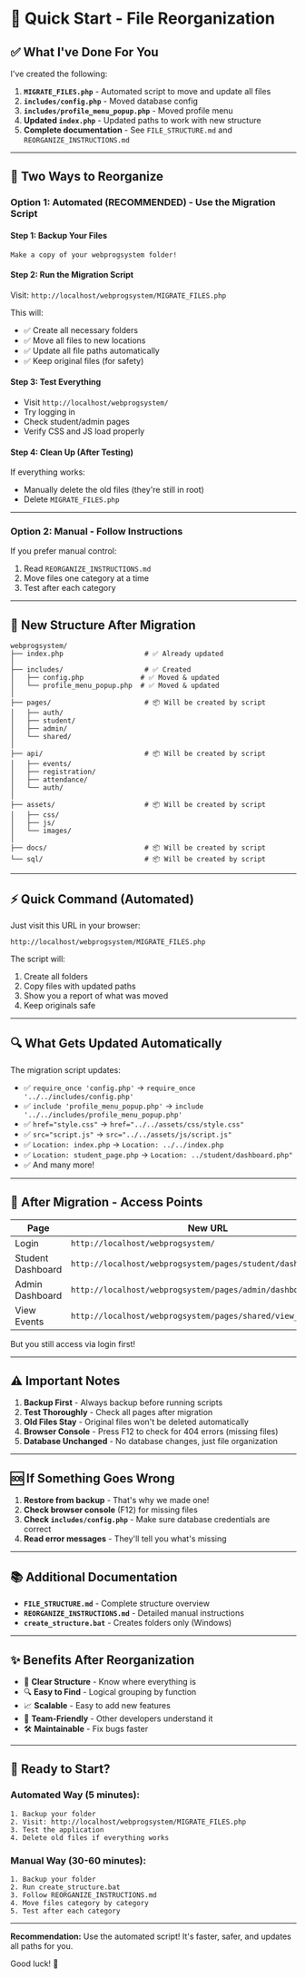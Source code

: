 # 🚀 Quick Start - File Reorganization

## ✅ What I've Done For You

I've created the following:

1. **`MIGRATE_FILES.php`** - Automated script to move and update all files
2. **`includes/config.php`** - Moved database config
3. **`includes/profile_menu_popup.php`** - Moved profile menu
4. **Updated `index.php`** - Updated paths to work with new structure
5. **Complete documentation** - See `FILE_STRUCTURE.md` and `REORGANIZE_INSTRUCTIONS.md`

---

## 🎯 Two Ways to Reorganize

### **Option 1: Automated (RECOMMENDED) - Use the Migration Script**

#### Step 1: Backup Your Files
```
Make a copy of your webprogsystem folder!
```

#### Step 2: Run the Migration Script
Visit: `http://localhost/webprogsystem/MIGRATE_FILES.php`

This will:
- ✅ Create all necessary folders
- ✅ Move all files to new locations
- ✅ Update all file paths automatically
- ✅ Keep original files (for safety)

#### Step 3: Test Everything
- Visit `http://localhost/webprogsystem/`
- Try logging in
- Check student/admin pages
- Verify CSS and JS load properly

#### Step 4: Clean Up (After Testing)
If everything works:
- Manually delete the old files (they're still in root)
- Delete `MIGRATE_FILES.php`

---

### **Option 2: Manual - Follow Instructions**

If you prefer manual control:
1. Read `REORGANIZE_INSTRUCTIONS.md`
2. Move files one category at a time
3. Test after each category

---

## 📂 New Structure After Migration

```
webprogsystem/
├── index.php                    # ✅ Already updated
│
├── includes/                    # ✅ Created
│   ├── config.php              # ✅ Moved & updated
│   └── profile_menu_popup.php  # ✅ Moved & updated
│
├── pages/                       # 📦 Will be created by script
│   ├── auth/
│   ├── student/
│   ├── admin/
│   └── shared/
│
├── api/                         # 📦 Will be created by script
│   ├── events/
│   ├── registration/
│   ├── attendance/
│   └── auth/
│
├── assets/                      # 📦 Will be created by script
│   ├── css/
│   ├── js/
│   └── images/
│
├── docs/                        # 📦 Will be created by script
└── sql/                         # 📦 Will be created by script
```

---

## ⚡ Quick Command (Automated)

Just visit this URL in your browser:
```
http://localhost/webprogsystem/MIGRATE_FILES.php
```

The script will:
1. Create all folders
2. Copy files with updated paths
3. Show you a report of what was moved
4. Keep originals safe

---

## 🔍 What Gets Updated Automatically

The migration script updates:

- ✅ `require_once 'config.php'` → `require_once '../../includes/config.php'`
- ✅ `include 'profile_menu_popup.php'` → `include '../../includes/profile_menu_popup.php'`
- ✅ `href="style.css"` → `href="../../assets/css/style.css"`
- ✅ `src="script.js"` → `src="../../assets/js/script.js"`
- ✅ `Location: index.php` → `Location: ../../index.php`
- ✅ `Location: student_page.php` → `Location: ../student/dashboard.php"`
- ✅ And many more!

---

## 🎯 After Migration - Access Points

| Page | New URL |
|------|---------|
| Login | `http://localhost/webprogsystem/` |
| Student Dashboard | `http://localhost/webprogsystem/pages/student/dashboard.php` |
| Admin Dashboard | `http://localhost/webprogsystem/pages/admin/dashboard.php` |
| View Events | `http://localhost/webprogsystem/pages/shared/view_events.php` |

But you still access via login first!

---

## ⚠️ Important Notes

1. **Backup First** - Always backup before running scripts
2. **Test Thoroughly** - Check all pages after migration
3. **Old Files Stay** - Original files won't be deleted automatically
4. **Browser Console** - Press F12 to check for 404 errors (missing files)
5. **Database Unchanged** - No database changes, just file organization

---

## 🆘 If Something Goes Wrong

1. **Restore from backup** - That's why we made one!
2. **Check browser console** (F12) for missing files
3. **Check `includes/config.php`** - Make sure database credentials are correct
4. **Read error messages** - They'll tell you what's missing

---

## 📚 Additional Documentation

- **`FILE_STRUCTURE.md`** - Complete structure overview
- **`REORGANIZE_INSTRUCTIONS.md`** - Detailed manual instructions
- **`create_structure.bat`** - Creates folders only (Windows)

---

## ✨ Benefits After Reorganization

- 📁 **Clear Structure** - Know where everything is
- 🔍 **Easy to Find** - Logical grouping by function
- 📈 **Scalable** - Easy to add new features
- 👥 **Team-Friendly** - Other developers understand it
- 🛠️ **Maintainable** - Fix bugs faster

---

## 🎉 Ready to Start?

### Automated Way (5 minutes):
```
1. Backup your folder
2. Visit: http://localhost/webprogsystem/MIGRATE_FILES.php
3. Test the application
4. Delete old files if everything works
```

### Manual Way (30-60 minutes):
```
1. Backup your folder
2. Run create_structure.bat
3. Follow REORGANIZE_INSTRUCTIONS.md
4. Move files category by category
5. Test after each category
```

---

**Recommendation:** Use the automated script! It's faster, safer, and updates all paths for you.

Good luck! 🚀

